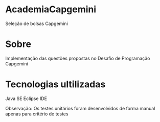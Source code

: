 # AcademiaCapgemini
Seleção de bolsas Capgemini
# Sobre
Implementação das questões propostas no Desafio de Programação Capgemini

# Tecnologias ultilizadas
Java SE
Eclipse IDE

Observação: Os testes unitários foram desenvolvidos de forma manual apenas para critério de testes
